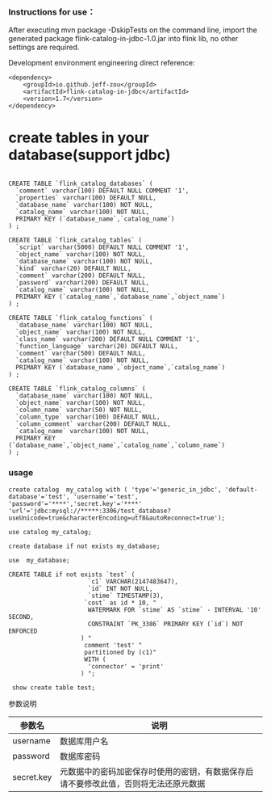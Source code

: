 ### Instructions for use：

After executing mvn package -DskipTests on the command line, import the generated package
flink-catalog-in-jdbc-1.0.jar into flink lib, no other settings are required.

Development environment engineering direct reference:

```
<dependency>
    <groupId>io.github.jeff-zou</groupId>
    <artifactId>flink-catalog-in-jdbc</artifactId>
    <version>1.7</version>
</dependency>
```

# create tables in your database(support jdbc)

```

CREATE TABLE `flink_catalog_databases` (
  `comment` varchar(100) DEFAULT NULL COMMENT '1',
  `properties` varchar(100) DEFAULT NULL,
  `database_name` varchar(100) NOT NULL,
  `catalog_name` varchar(100) NOT NULL,
  PRIMARY KEY (`database_name`,`catalog_name`)
) ;

CREATE TABLE `flink_catalog_tables` (
  `script` varchar(5000) DEFAULT NULL COMMENT '1',
  `object_name` varchar(100) NOT NULL,
  `database_name` varchar(100) NOT NULL,
  `kind` varchar(20) DEFAULT NULL,
  `comment` varchar(200) DEFAULT NULL,
  `password` varchar(200) DEFAULT NULL,
  `catalog_name` varchar(100) NOT NULL,
  PRIMARY KEY (`catalog_name`,`database_name`,`object_name`)
) ;

CREATE TABLE `flink_catalog_functions` (
  `database_name` varchar(100) NOT NULL,
  `object_name` varchar(100) NOT NULL,
  `class_name` varchar(200) DEFAULT NULL COMMENT '1',
  `function_language` varchar(20) DEFAULT NULL,
  `comment` varchar(500) DEFAULT NULL,
  `catalog_name` varchar(100) NOT NULL,
  PRIMARY KEY (`database_name`,`object_name`,`catalog_name`)
) ;

CREATE TABLE `flink_catalog_columns` (
  `database_name` varchar(100) NOT NULL,
  `object_name` varchar(100) NOT NULL,
  `column_name` varchar(50) NOT NULL,
  `column_type` varchar(100) DEFAULT NULL,
  `column_comment` varchar(200) DEFAULT NULL,
  `catalog_name` varchar(100) NOT NULL,
  PRIMARY KEY (`database_name`,`object_name`,`catalog_name`,`column_name`)
) ;
```

### usage
```
create catalog  my_catalog with ( 'type'='generic_in_jdbc', 'default-database'='test', 'username'='test', 'password'='****','secret.key'='****'
'url'='jdbc:mysql://*****:3306/test_database?useUnicode=true&characterEncoding=utf8&autoReconnect=true');

use catalog my_catalog;
 
create database if not exists my_database;

use  my_database;

CREATE TABLE if not exists `test` (
                      `c1` VARCHAR(2147483647),
                      `id` INT NOT NULL,
                      `stime` TIMESTAMP(3),
                     `cost` as id * 10, "
                      WATERMARK FOR `stime` AS `stime` - INTERVAL '10' SECOND,
                      CONSTRAINT `PK_3386` PRIMARY KEY (`id`) NOT ENFORCED
                    ) "
                     comment 'test' "
                     partitioned by (c1)"
                     WITH (
                      'connector' = 'print'
                    ) ";
                    
 show create table test;                   
```
参数说明</br>

| 参数名        | 说明                                         |
|------------|--------------------------------------------|
| username   | 数据库用户名                                     |
| password   | 数据库密码                                      |
| secret.key | 元数据中的密码加密保存时使用的密钥，有数据保存后请不要修改此值，否则将无法还原元数据 |
